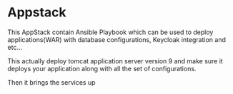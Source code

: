 # Appstack

This AppStack contain Ansible Playbook which can be used to deploy  applications(WAR) with database configurations, Keycloak integration and etc...

This actually deploy tomcat application server version 9 and make sure it deploys your application along with all the set of configurations.

Then it brings the services up
